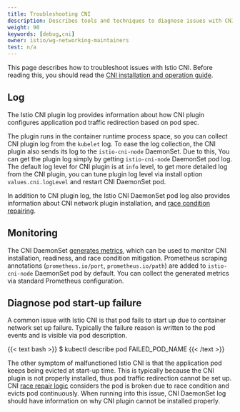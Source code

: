 ```yaml
---
title: Troubleshooting CNI
description: Describes tools and techniques to diagnose issues with CNI.
weight: 90
keywords: [debug,cni]
owner: istio/wg-networking-maintainers
test: n/a
---
```


This page describes how to troubleshoot issues with Istio CNI.
Before reading this, you should read the [CNI installation and operation guide](/docs/setup/additional-setup/cni/).

## Log

The Istio CNI plugin log provides information about how CNI plugin configures application pod traffic redirection
based on pod spec.

The plugin runs in the container runtime process space, so you can collect CNI plugin log from the `kubelet` log.
To ease the log collection, the CNI plugin also sends its log to the `istio-cni-node` DaemonSet.
Due to this, You can get the plugin log simply by getting `istio-cni-node` DaemonSet pod log.
The default log level for CNI plugin is at `info` level, to get more detailed log from the CNI plugin,
you can tune plugin log level via install option `values.cni.logLevel` and restart CNI DaemonSet pod.

In addition to CNI plugin log, the Istio CNI DaemonSet pod log also provides information about CNI network plugin installation,
and [race condition repairing](/docs/setup/additional-setup/cni/#race-condition-mitigation).

## Monitoring

The CNI DaemonSet [generates metrics](/docs/reference/commands/install-cni/#metrics),
which can be used to monitor CNI installation, readiness, and race condition mitigation.
Prometheus scraping annotations (`prometheus.io/port`, `prometheus.io/path`) are added to `istio-cni-node` DaemonSet pod by default.
You can collect the generated metrics via standard Prometheus configuration.

## Diagnose pod start-up failure

A common issue with Istio CNI is that pod fails to start up due to container network set up failure.
Typically the failure reason is written to the pod events and is visible via pod description.

{{< text bash >}}
$ kubectl describe pod FAILED_POD_NAME
{{< /text >}}

The other symptom of malfunctioned Istio CNI is that the application pod keeps being evicted at start-up time.
This is typically because the CNI plugin is not properly installed, thus pod traffic redirection cannot be set up.
CNI [race repair logic](/docs/setup/additional-setup/cni/#race-condition-mitigation) considers the pod is broken due to race condition and evicts pod continuously.
When running into this issue, CNI DaemonSet log should have information on why CNI plugin cannot be installed properly.
